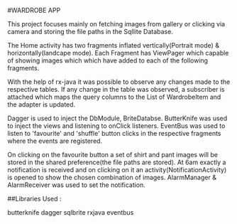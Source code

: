 
#WARDROBE APP

This project focuses mainly on fetching images from gallery or clicking via camera and storing the file paths in the Sqllite Database.

The Home activity has two fragments inflated vertically(Portrait mode) & horizontally(landcape mode).
Each Fragment has ViewPager which capable of showing images which which have added to each of the following fragments.

With the help of rx-java it was possible to observe any changes made to the respective tables. If any change in the table was observed, a subscriber is attached which maps the query columns to the List of WardrobeItem and the adapter is updated.

Dagger is used to inject the DbModule, BriteDatabse.
ButterKnife was used to inject the views and listening to onClick listeners.
EventBus was used to listen to 'favourite' and 'shuffle' button clicks in the respective fragments where the events are registered.

On clicking on the favourite button a set of shirt and pant images will be stored in the shared preference(the file paths are stored). At 6am exactly a notification is received and on clicking on it an activity(NotificationActivity) is opened to show the chosen combination of images.
AlarmManager & AlarmReceiver was used to set the notification.

##Libraries Used :

butterknife
dagger
sqlbrite
rxjava 
eventbus